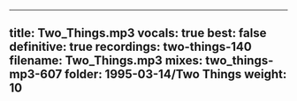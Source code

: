 
---
title: Two_Things.mp3
vocals: true
best: false
definitive: true
recordings: two-things-140
filename: Two_Things.mp3
mixes: two_things-mp3-607
folder: 1995-03-14/Two Things
weight: 10
---
